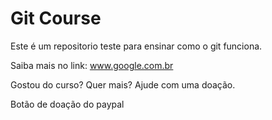 # Git Course

Este é um repositorio teste para ensinar como o git funciona.

Saiba mais no link: www.google.com.br


Gostou do curso? Quer mais? Ajude com uma doação.


Botão de doação do paypal
